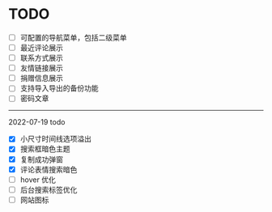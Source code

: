 # TODO

- [ ] 可配置的导航菜单，包括二级菜单
- [ ] 最近评论展示
- [ ] 联系方式展示
- [ ] 友情链接展示
- [ ] 捐赠信息展示
- [ ] 支持导入导出的备份功能
- [ ] 密码文章

---

2022-07-19 todo

- [x] 小尺寸时间线选项溢出
- [x] 搜索框暗色主题
- [x] 复制成功弹窗
- [x] 评论表情搜索暗色
- [ ] hover 优化
- [ ] 后台搜索标签优化
- [ ] 网站图标
